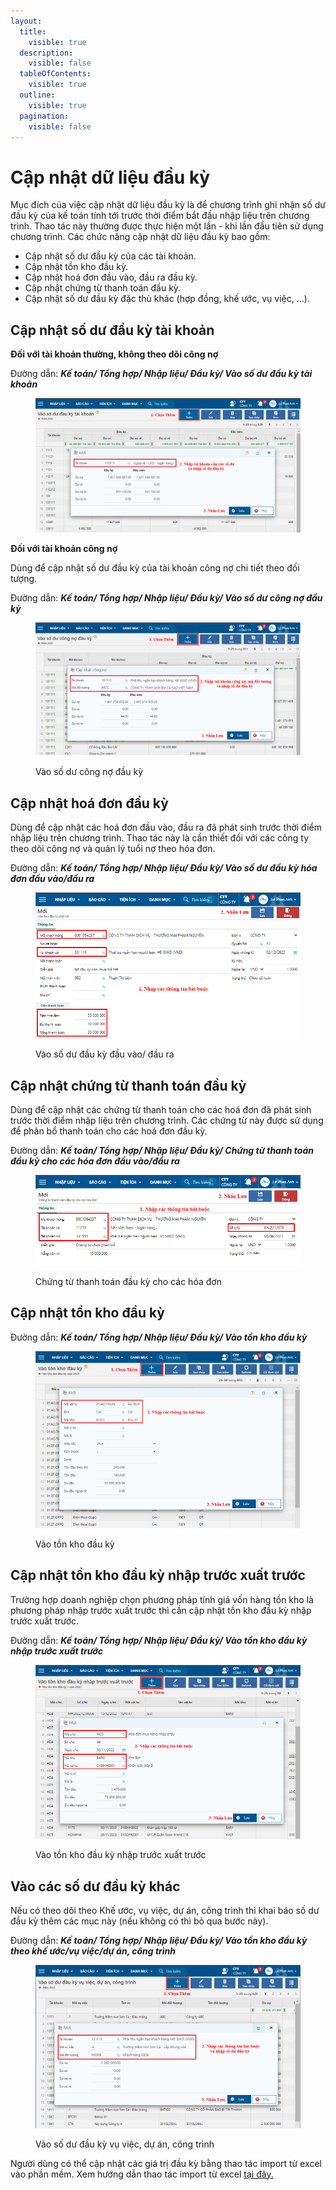 ```yaml
---
layout:
  title:
    visible: true
  description:
    visible: false
  tableOfContents:
    visible: true
  outline:
    visible: true
  pagination:
    visible: false
---
```


# Cập nhật dữ liệu đầu kỳ

Mục đích của việc cập nhật dữ liệu đầu kỳ là để chương trình ghi nhận số dư đầu kỳ của kế toán tính tới trước thời điểm bắt đầu nhập liệu trên chương trình. Thao tác này thường được thực hiện một lần - khi lần đầu tiên sử dụng chương trình. Các chức năng cập nhật dữ liệu đầu kỳ bao gồm:

* Cập nhật số dư đầu kỳ của các tài khoản.
* Cập nhật tồn kho đầu kỳ.
* Cập nhật hoá đơn đầu vào, đầu ra đầu kỳ.
* Cập nhật chứng từ thanh toán đầu kỳ.
* Cập nhật số dư đầu kỳ đặc thù khác (hợp đồng, khế ước, vụ việc, ...).

## Cập nhật số dư đầu kỳ tài khoản

**Đối với tài khoản thường, không theo dõi công nợ**

Đường dẫn: _**Kế toán/ Tổng hợp/ Nhập liệu/ Đầu kỳ/ Vào số dư đầu kỳ tài khoản**_

<figure><img src="../.gitbook/assets/khai báo số dư đầu kỳ 01.png" alt=""><figcaption></figcaption></figure>

**Đối với tài khoản công nợ**

Dùng để cập nhật số dư đầu kỳ của tài khoản công nợ chi tiết theo đối tượng.

Đường dẫn: _**Kế toán/ Tổng hợp/ Nhập liệu/ Đầu kỳ/ Vào số dư công nợ đầu kỳ**_

<figure><img src="../.gitbook/assets/khai báo số dư đầu kỳ 02.png" alt=""><figcaption><p>Vào số dư công nợ đầu kỳ</p></figcaption></figure>

## Cập nhật hoá đơn đầu kỳ

Dùng để cập nhật các hoá đơn đầu vào, đầu ra đã phát sinh trước thời điểm nhập liệu trên chương trình. Thao tác này là cần thiết đối với các công ty theo dõi công nợ và quản lý tuổi nợ theo hóa đơn.

Đường dẫn: _**Kế toán/ Tổng hợp/ Nhập liệu/ Đầu kỳ/ Vào số dư đầu kỳ hóa đơn đầu vào/đầu ra**_

<figure><img src="../.gitbook/assets/khai báo số dư đầu kỳ 03.png" alt=""><figcaption><p>Vào số dư đầu kỳ đầu vào/ đầu ra</p></figcaption></figure>

## Cập nhật chứng từ thanh toán đầu kỳ

Dùng để cập nhật các chứng từ thanh toán cho các hoá đơn đã phát sinh trước thời điểm nhập liệu trên chương trình. Các chứng từ này được sử dụng để phân bổ thanh toán cho các hoá đơn đầu kỳ.&#x20;

Đường dẫn: _**Kế toán/ Tổng hợp/ Nhập liệu/ Đầu kỳ/ Chứng từ thanh toán đầu kỳ cho các hóa đơn đầu vào/đầu ra**_

<figure><img src="../.gitbook/assets/khai báo số dư đầu kỳ 04.png" alt=""><figcaption><p>Chứng từ thanh toán đầu kỳ cho các hóa đơn</p></figcaption></figure>

## Cập nhật tồn kho đầu kỳ

Đường dẫn: _**Kế toán/ Tổng hợp/ Nhập liệu/ Đầu kỳ/ Vào tồn kho đầu kỳ**_

<figure><img src="../.gitbook/assets/khai báo số dư đầu kỳ 05.png" alt=""><figcaption><p>Vào tồn kho đầu kỳ</p></figcaption></figure>

## Cập nhật tồn kho đầu kỳ nhập trước xuất trước

Trường hợp doanh nghiệp chọn phương pháp tính giá vốn hàng tồn kho là phương pháp nhập trước xuất trước thì cần cập nhật tồn kho đầu kỳ nhập trước xuất trước.

Đường dẫn: _**Kế toán/ Tổng hợp/ Nhập liệu/ Đầu kỳ/ Vào tồn kho đầu kỳ nhập trước xuất trước**_

<figure><img src="../.gitbook/assets/khai báo số dư đầu kỳ 06.png" alt=""><figcaption><p>Vào tồn kho đầu kỳ nhập trước xuất trước</p></figcaption></figure>

## Vào các số dư đầu kỳ khác

Nếu có theo dõi theo Khế ước, vụ việc, dự án, công trình thì khai báo số dư đầu kỳ thêm các mục này (nếu không có thì bỏ qua bước này).

Đường dẫn: _**Kế toán/ Tổng hợp/ Nhập liệu/ Đầu kỳ/ Vào tồn kho đầu kỳ theo khế ước/vụ việc/dự án, công trình**_

<figure><img src="../.gitbook/assets/khai báo số dư đầu kỳ 07.png" alt=""><figcaption><p>Vào số dư đầu kỳ vụ việc, dự án, công trình</p></figcaption></figure>

Người dùng có thể cập nhật các giá trị đầu kỳ bằng thao tác import từ excel vào phần mềm. Xem hướng dẫn thao tác import từ excel [tại đây.](http://127.0.0.1:5000/s/rcD7ImF1NXzNzFohN8p5/thao-tac-chuc-nang-tren-he-thong/import-du-lieu-tu-excel-vao-chuong-trinh)
